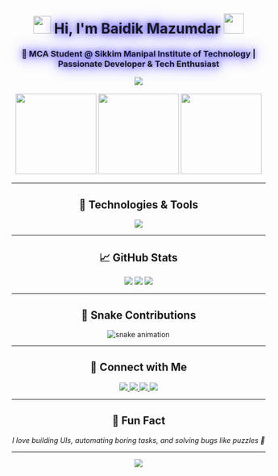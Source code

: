 <h1 align="center">
  <img src="https://media.giphy.com/media/hvRJCLFzcasrR4ia7z/giphy.gif" width="35" /> 
  Hi, I'm Baidik Mazumdar 
  <img src="https://media.giphy.com/media/3o7TKxohfYv94qZR9K/giphy.gif" width="40"/>
</h1>

<h3 align="center">🚀 MCA Student @ Sikkim Manipal Institute of Technology | Passionate Developer & Tech Enthusiast</h3>

<div align="center">
  <img src="https://readme-typing-svg.demolab.com/?lines=React+Developer;Backend+with+Go;Learning+Never+Stops;Let%27s+Code+Something+Cool!&center=true&width=440&height=45&color=F7F7F7&vCenter=true&pause=1000&size=22" />
</div>

<br/>

<div align="center">
  <img height="160" src="https://media.giphy.com/media/M9gbBd9nbDrOTu1Mqx/giphy.gif" />
  <img height="160" src="https://media.giphy.com/media/3oEjI6SIIHBdRxXI40/giphy.gif" />
  <img height="160" src="https://media.giphy.com/media/KAq5w47R9rmTuvWOWa/giphy.gif" />
</div>

---

<h2 align="center">🌈 Technologies & Tools</h2>
<p align="center">
  <img src="https://skillicons.dev/icons?i=react,go,typescript,javascript,python,java,html,css,dotnet,redux,mongodb,mysql,docker,linux" />
</p>

---

<h2 align="center">📈 GitHub Stats</h2>
<p align="center">
  <img src="https://github-readme-stats.vercel.app/api?username=baidikgithub&show_icons=true&theme=tokyonight" />
  <img src="https://github-readme-streak-stats.herokuapp.com/?user=baidikgithub&theme=tokyonight" />
  <img src="https://github-readme-stats.vercel.app/api/top-langs/?username=baidikgithub&layout=compact&theme=tokyonight" />
</p>

---

<h2 align="center">🐍 Snake Contributions</h2>
<p align="center">
  <img src="https://raw.githubusercontent.com/baidikgithub/baidikgithub/output/snake.svg" alt="snake animation"/>
</p>

---

<h2 align="center">🔗 Connect with Me</h2>
<p align="center">
  <a href="https://linkedin.com/in/yourprofile" target="_blank">
    <img src="https://img.shields.io/badge/LinkedIn-blue?style=for-the-badge&logo=linkedin&logoColor=white" />
  </a>
  <a href="https://instagram.com/yourhandle" target="_blank">
    <img src="https://img.shields.io/badge/Instagram-pink?style=for-the-badge&logo=instagram&logoColor=white" />
  </a>
  <a href="mailto:baidikmazumdar789@gmail.com" target="_blank">
    <img src="https://img.shields.io/badge/Gmail-red?style=for-the-badge&logo=gmail&logoColor=white" />
  </a>
  <a href="https://youtube.com/yourchannel" target="_blank">
    <img src="https://img.shields.io/badge/Youtube-black?style=for-the-badge&logo=youtube&logoColor=white" />
  </a>
</p>

---

<h2 align="center">🎉 Fun Fact</h2>
<p align="center"><em>I love building UIs, automating boring tasks, and solving bugs like puzzles 🧩</em></p>

---

<div align="center">
  <img src="https://visitor-badge.laobi.icu/badge?page_id=baidikgithub.baidikgithub" />
</div>

<style>
  h1, h3 {
    animation: glow 2s ease-in-out infinite alternate;
  }

  @keyframes glow {
    from {
      text-shadow: 0 0 10px #6c63ff, 0 0 20px #6c63ff, 0 0 30px #6c63ff;
    }
    to {
      text-shadow: 0 0 20px #845ec2, 0 0 30px #845ec2, 0 0 40px #845ec2;
    }
  }
</style>
